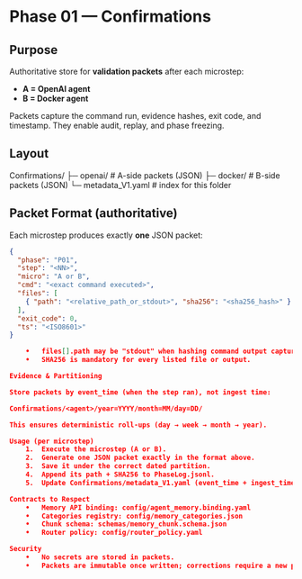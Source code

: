<!-- readme_version: 1.0.0 -->

# Phase 01 — Confirmations

## Purpose
Authoritative store for **validation packets** after each microstep:
- **A = OpenAI agent**
- **B = Docker agent**

Packets capture the command run, evidence hashes, exit code, and timestamp. They enable audit, replay, and phase freezing.

## Layout

Confirmations/
├─ openai/            # A-side packets (JSON)
├─ docker/            # B-side packets (JSON)
└─ metadata_V1.yaml   # index for this folder

## Packet Format (authoritative)
Each microstep produces exactly **one** JSON packet:

```json
{
  "phase": "P01",
  "step": "<NN>",
  "micro": "A or B",
  "cmd": "<exact command executed>",
  "files": [
    { "path": "<relative_path_or_stdout>", "sha256": "<sha256_hash>" }
  ],
  "exit_code": 0,
  "ts": "<ISO8601>"
}

	•	files[].path may be "stdout" when hashing command output captured to file.
	•	SHA256 is mandatory for every listed file or output.

Evidence & Partitioning

Store packets by event_time (when the step ran), not ingest time:

Confirmations/<agent>/year=YYYY/month=MM/day=DD/

This ensures deterministic roll-ups (day → week → month → year).

Usage (per microstep)
	1.	Execute the microstep (A or B).
	2.	Generate one JSON packet exactly in the format above.
	3.	Save it under the correct dated partition.
	4.	Append its path + SHA256 to PhaseLog.jsonl.
	5.	Update Confirmations/metadata_V1.yaml (event_time + ingest_time + provenance).

Contracts to Respect
	•	Memory API binding: config/agent_memory.binding.yaml
	•	Categories registry: config/memory_categories.json
	•	Chunk schema: schemas/memory_chunk.schema.json
	•	Router policy: config/router_policy.yaml

Security
	•	No secrets are stored in packets.
	•	Packets are immutable once written; corrections require a new packet with a new hash.


